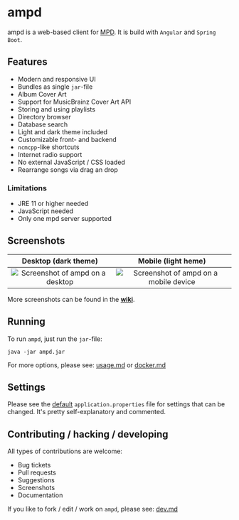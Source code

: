 # ampd

ampd is a web-based client for [MPD](https://www.musicpd.org/). It is build with `Angular` and
`Spring Boot`.

## Features

* Modern and responsive UI
* Bundles as single `jar`-file
* Album Cover Art
* Support for MusicBrainz Cover Art API
* Storing and using playlists
* Directory browser
* Database search
* Light and dark theme included
* Customizable front- and backend
* `ncmcpp`-like shortcuts
* Internet radio support
* No external JavaScript / CSS loaded
* Rearrange songs via drag an drop

### Limitations

* JRE 11 or higher needed
* JavaScript needed
* Only one mpd server supported

## Screenshots

Desktop (dark theme)             |  Mobile (light heme)
:-------------------------:|:-------------------------:
![Screenshot of ampd on a desktop](.github/desktop.png)  | ![Screenshot of ampd on a mobile device](.github/mobile.png)

More screenshots can be found in the [**wiki**](https://github.com/rain0r/ampd/wiki/Screenshots).

## Running

To run `ampd`, just run the `jar`-file:

```shell script
java -jar ampd.jar
```

For more options, please see: [usage.md](docs/usage.md) or [docker.md](docs/docker.md)

## Settings

Please see the
[default](https://github.com/rain0r/ampd/blob/master/src/main/resources/application.properties)
`application.properties` file for settings that can be changed. It's pretty self-explanatory and commented.

## Contributing / hacking / developing

All types of contributions are welcome:

* Bug tickets
* Pull requests
* Suggestions
* Screenshots
* Documentation

If you like to fork / edit / work on `ampd`, please see: [dev.md](docs/dev.md)

